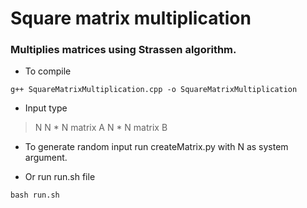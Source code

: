 #  Square matrix multiplication
### Multiplies matrices using Strassen algorithm.

* To compile
```
g++ SquareMatrixMultiplication.cpp -o SquareMatrixMultiplication
```

* Input type
> N
N * N matrix A
N * N matrix B

* To generate random input run createMatrix.py with N as system argument.

* Or run run.sh file
``` 
bash run.sh 
```

